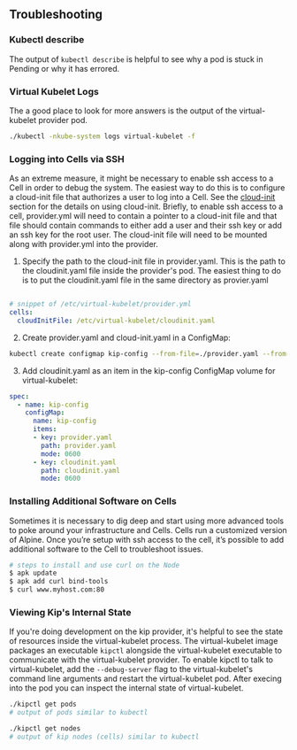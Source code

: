## Troubleshooting

### Kubectl describe

The output of `kubectl describe` is helpful to see why a pod is stuck in Pending or why it has errored.

### Virtual Kubelet Logs

The a good place to look for more answers is the output of the virtual-kubelet provider pod.

```bash
./kubectl -nkube-system logs virtual-kubelet -f
```

### Logging into Cells via SSH

As an extreme measure, it might be necessary to enable ssh access to a Cell in order to debug the system. The easiest way to do this is to configure a cloud-init file that authorizes a user to log into a Cell. See the [cloud-init](cloud-init.md) section for the details on using cloud-init. Briefly, to enable ssh access to a cell, provider.yml will need to contain a pointer to a cloud-init file and that file should contain commands to either add a user and their ssh key or add an ssh key for the root user.  The cloud-init file will need to be mounted along with provider.yml into the provider.

1. Specify the path to the cloud-init file in provider.yaml.  This is the path to the cloudinit.yaml file inside the provider's pod.  The easiest thing to do is to put the cloudinit.yaml file in the same directory as provier.yaml

```yaml

# snippet of /etc/virtual-kubelet/provider.yml
cells:
  cloudInitFile: /etc/virtual-kubelet/cloudinit.yaml
```

2. Create provider.yaml and cloud-init.yaml in a ConfigMap:

```bash
kubectl create configmap kip-config --from-file=./provider.yaml --from-file=./cloudinit.yaml
```

3. Add cloudinit.yaml as an item in the kip-config ConfigMap volume for virtual-kubelet:

```yaml
spec:
  - name: kip-config
    configMap:
      name: kip-config
      items:
      - key: provider.yaml
        path: provider.yaml
        mode: 0600
      - key: cloudinit.yaml
        path: cloudinit.yaml
        mode: 0600
```

### Installing Additional Software on Cells

Sometimes it is necessary to dig deep and start using more advanced tools to poke around your infrastructure and Cells. Cells run a customized version of Alpine. Once you’re setup with ssh access to the cell, it’s possible to add additional software to the Cell to troubleshoot issues.

```bash
# steps to install and use curl on the Node
$ apk update
$ apk add curl bind-tools
$ curl www.myhost.com:80
```

### Viewing Kip's Internal State

If you're doing development on the kip provider, it's helpful to see the state of resources inside the virtual-kubelet process.  The virtual-kubelet image packages an executable `kipctl` alongside the virtual-kubelet executable to communicate with the virtual-kubelet provider.  To enable kipctl to talk to virtual-kubelet, add the `--debug-server` flag to the virtual-kubelet's command line arguments and restart the virtual-kubelet pod.  After execing into the pod you can inspect the internal state of virtual-kubelet.

```bash
./kipctl get pods
# output of pods similar to kubectl

./kipctl get nodes
# output of kip nodes (cells) similar to kubectl
```
